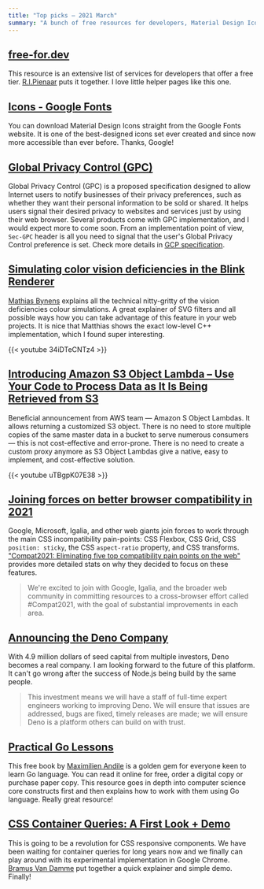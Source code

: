 ```yaml
---
title: "Top picks — 2021 March"
summary: "A bunch of free resources for developers, Material Design Icons on Google Fonts, Global Privacy Control, color vision deficiencies in the Blink renderer, Amazon S3 Object Lambda, better browser compatibility in 2021, Deno Company, Practical Go Lessons and CSS Container Queries. Enjoy!"
---
```


## [free-for.dev](https://free-for.dev/)

This resource is an extensive list of services for developers that offer a free tier. [R.I.Pienaar](https://twitter.com/ripienaar) puts it together. I love little helper pages like this one.

## [Icons - Google Fonts](https://fonts.google.com/icons)

You can download Material Design Icons straight from the Google Fonts website. It is one of the best-designed icons set ever created and since now more accessible than ever before. Thanks, Google!

## [Global Privacy Control (GPC)](https://globalprivacycontrol.org)

Global Privacy Control (GPC) is a proposed specification designed to allow Internet users to notify businesses of their privacy preferences, such as whether they want their personal information to be sold or shared. It helps users signal their desired privacy to websites and services just by using their web browser. Several products come with GPC implementation, and I would expect more to come soon. From an implementation point of view, `Sec-GPC` header is all you need to signal that the user's Global Privacy Control preference is set. Check more details in [GCP specification](https://globalprivacycontrol.github.io/gpc-spec/).

## [Simulating color vision deficiencies in the Blink Renderer](https://youtu.be/34iDTeCNTz4)

[Mathias Bynens](https://twitter.com/mathias) explains all the technical nitty-gritty of the vision deficiencies colour simulations. A great explainer of SVG filters and all possible ways how you can take advantage of this feature in your web projects. It is nice that Matthias shows the exact low-level C++ implementation, which I found super interesting.

{{< youtube 34iDTeCNTz4 >}}

## [Introducing Amazon S3 Object Lambda – Use Your Code to Process Data as It Is Being Retrieved from S3](https://aws.amazon.com/blogs/aws/introducing-amazon-s3-object-lambda-use-your-code-to-process-data-as-it-is-being-retrieved-from-s3/)

Beneficial announcement from AWS team — Amazon S Object Lambdas. It allows returning a customized S3 object. There is no need to store multiple copies of the same master data in a bucket to serve numerous consumers — this is not cost-effective and error-prone. There is no need to create a custom proxy anymore as S3 Object Lambdas give a native, easy to implement, and cost-effective solution.

{{< youtube uTBgpK07E38 >}}

## [Joining forces on better browser compatibility in 2021](https://blogs.windows.com/msedgedev/2021/03/22/better-compatibility-compat2021/)

Google, Microsoft, Igalia, and other web giants join forces to work through the main CSS incompatibility pain-points: CSS Flexbox, CSS Grid, CSS `position: sticky`, the CSS `aspect-ratio` property, and CSS transforms. ["Compat2021: Eliminating five top compatibility pain points on the web"](https://web.dev/compat2021/) provides more detailed stats on why they decided to focus on these features.

> We're excited to join with Google, Igalia, and the broader web community in committing resources to a cross-browser effort called #Compat2021, with the goal of substantial improvements in each area.

## [Announcing the Deno Company](https://deno.com/blog/the-deno-company)

With 4.9 million dollars of seed capital from multiple investors, Deno becomes a real company. I am looking forward to the future of this platform. It can't go wrong after the success of Node.js being build by the same people.

> This investment means we will have a staff of full-time expert engineers working to improving Deno. We will ensure that issues are addressed, bugs are fixed, timely releases are made; we will ensure Deno is a platform others can build on with trust.

## [Practical Go Lessons](https://www.practical-go-lessons.com)

This free book by [Maximilien Andile](https://twitter.com/MaximilienAld) is a golden gem for everyone keen to learn Go language. You can read it online for free, order a digital copy or purchase paper copy. This resource goes in depth into computer science core constructs first and then explains how to work with them using Go language. Really great resource!

## [CSS Container Queries: A First Look + Demo](https://www.bram.us/2021/03/28/css-container-queries-a-first-look-and-demo/)

This is going to be a revolution for CSS responsive components. We have been waiting for container queries for long years now and we finally can play around with its experimental implementation in Google Chrome. [Bramus Van Damme](https://twitter.com/bramus/) put together a quick explainer and simple demo. Finally!
